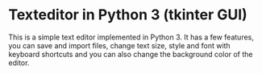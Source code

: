 # Texteditor in Python 3 (tkinter GUI)
This is a simple text editor implemented in Python 3. It has a few features, you can save and import files, change text size, style and font with keyboard shortcuts and you can also change the background color of the editor.
